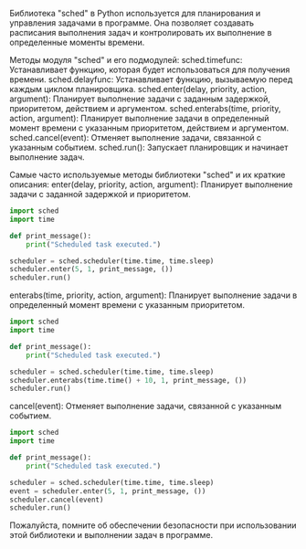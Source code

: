 Библиотека "sched" в Python используется для планирования и управления задачами в программе.
Она позволяет создавать расписания выполнения задач и контролировать их выполнение в определенные моменты времени.

Методы модуля "sched" и его подмодулей:
sched.timefunc: Устанавливает функцию, которая будет использоваться для получения времени.
sched.delayfunc: Устанавливает функцию, вызываемую перед каждым циклом планировщика.
sched.enter(delay, priority, action, argument): Планирует выполнение задачи с заданным задержкой, приоритетом, действием и аргументом.
sched.enterabs(time, priority, action, argument): Планирует выполнение задачи в определенный момент времени с указанным приоритетом, действием и аргументом.
sched.cancel(event): Отменяет выполнение задачи, связанной с указанным событием.
sched.run(): Запускает планировщик и начинает выполнение задач.

Самые часто используемые методы библиотеки "sched" и их краткие описания:
enter(delay, priority, action, argument): Планирует выполнение задачи с заданной задержкой и приоритетом.

```python
import sched
import time

def print_message():
    print("Scheduled task executed.")

scheduler = sched.scheduler(time.time, time.sleep)
scheduler.enter(5, 1, print_message, ())
scheduler.run()
```

enterabs(time, priority, action, argument): Планирует выполнение задачи в определенный момент времени с указанным приоритетом.

```python
import sched
import time

def print_message():
    print("Scheduled task executed.")

scheduler = sched.scheduler(time.time, time.sleep)
scheduler.enterabs(time.time() + 10, 1, print_message, ())
scheduler.run()
```

cancel(event): Отменяет выполнение задачи, связанной с указанным событием.

```python
import sched
import time

def print_message():
    print("Scheduled task executed.")

scheduler = sched.scheduler(time.time, time.sleep)
event = scheduler.enter(5, 1, print_message, ())
scheduler.cancel(event)
scheduler.run()
```

Пожалуйста, помните об обеспечении безопасности при использовании этой библиотеки и выполнении задач в программе.

